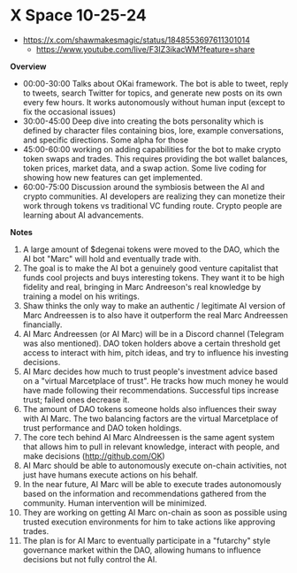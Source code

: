 # X Space 10-25-24

- https://x.com/shawmakesmagic/status/1848553697611301014
  - https://www.youtube.com/live/F3IZ3ikacWM?feature=share

**Overview**

- 00:00-30:00 Talks about OKai framework. The bot is able to tweet, reply to tweets, search Twitter for topics, and generate new posts on its own every few hours. It works autonomously without human input (except to fix the occasional issues)
- 30:00-45:00 Deep dive into creating the bots personality which is defined by character files containing bios, lore, example conversations, and specific directions. Some alpha for those
- 45:00-60:00 working on adding capabilities for the bot to make crypto token swaps and trades. This requires providing the bot wallet balances, token prices, market data, and a swap action. Some live coding for showing how new features can get implemented.
- 60:00-75:00 Discussion around the symbiosis between the AI and crypto communities. AI developers are realizing they can monetize their work through tokens vs traditional VC funding route. Crypto people are learning about AI advancements.

**Notes**

1. A large amount of $degenai tokens were moved to the DAO, which the AI bot "Marc" will hold and eventually trade with.
2. The goal is to make the AI bot a genuinely good venture capitalist that funds cool projects and buys interesting tokens. They want it to be high fidelity and real, bringing in Marc Andreeson's real knowledge by training a model on his writings.
3. Shaw thinks the only way to make an authentic / legitimate AI version of Marc Andreessen is to also have it outperform the real Marc Andreessen financially.
4. AI Marc Andreessen (or AI Marc) will be in a Discord channel (Telegram was also mentioned). DAO token holders above a certain threshold get access to interact with him, pitch ideas, and try to influence his investing decisions.
5. AI Marc decides how much to trust people's investment advice based on a "virtual Marcetplace of trust". He tracks how much money he would have made following their recommendations. Successful tips increase trust; failed ones decrease it.
6. The amount of DAO tokens someone holds also influences their sway with AI Marc. The two balancing factors are the virtual Marcetplace of trust performance and DAO token holdings.
7. The core tech behind AI Marc AIndreessen is the same agent system that allows him to pull in relevant knowledge, interact with people, and make decisions (http://github.com/OK)
8. AI Marc should be able to autonomously execute on-chain activities, not just have humans execute actions on his behalf.
9. In the near future, AI Marc will be able to execute trades autonomously based on the information and recommendations gathered from the community. Human intervention will be minimized.
10. They are working on getting AI Marc on-chain as soon as possible using trusted execution environments for him to take actions like approving trades.
11. The plan is for AI Marc to eventually participate in a "futarchy" style governance market within the DAO, allowing humans to influence decisions but not fully control the AI.
